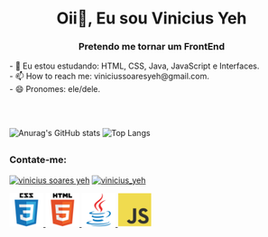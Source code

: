 <h1 align="center">Oii👋, Eu sou Vinicius Yeh</h1>
<h3 align="center">Pretendo me tornar um FrontEnd</h3>
- 🌱 Eu estou estudando: HTML, CSS, Java, JavaScript e Interfaces.<br>
- 📫 How to reach me: viniciussoaresyeh@gmail.com.<br>
- 😄 Pronomes: ele/dele.

##

<br>

![Anurag's GitHub stats](https://github-readme-stats.vercel.app/api?username=Vinicius-Yeh-FrontDev&show_icons=true&theme=radical)
![Top Langs](https://github-readme-stats.vercel.app/api/top-langs/?username=Vinicius-Yeh-FrontDev&layout=compact&theme=radical)
##
<h3 align="left">Contate-me:</h3>
<p align="left">
<a href="https://linkedin.com/in/vinicius soares yeh" target="blank"><img align="center" src="https://raw.githubusercontent.com/rahuldkjain/github-profile-readme-generator/master/src/images/icons/Social/linked-in-alt.svg" alt="vinicius soares yeh" height="50" width="60" /></a>
<a href="https://instagram.com/vinicius_yeh" target="blank"><img align="center" src="https://raw.githubusercontent.com/rahuldkjain/github-profile-readme-generator/master/src/images/icons/Social/instagram.svg" alt="vinicius_yeh" height="50" width="60" /></a>
</p>


<p align="left"> <a href="https://www.w3schools.com/css/" target="_blank" rel="noreferrer"> <img src="https://raw.githubusercontent.com/devicons/devicon/master/icons/css3/css3-original-wordmark.svg" alt="css3" width="60" height="60"/> </a> <a href="https://www.w3.org/html/" target="_blank" rel="noreferrer"> <img src="https://raw.githubusercontent.com/devicons/devicon/master/icons/html5/html5-original-wordmark.svg" alt="html5" width="60" height="60"/> </a> <a href="https://www.java.com" target="_blank" rel="noreferrer"> <img src="https://raw.githubusercontent.com/devicons/devicon/master/icons/java/java-original.svg" alt="java" width="60" height="60"/> </a> <a href="https://developer.mozilla.org/en-US/docs/Web/JavaScript" target="_blank" rel="noreferrer"> <img src="https://raw.githubusercontent.com/devicons/devicon/master/icons/javascript/javascript-original.svg" alt="javascript" width="60" height="60"/> </a> </p>
